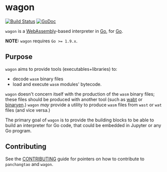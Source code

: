 wagon
=====

[![Build Status](https://travis-ci.org/panchangtao/wagon.svg?branch=master)](https://travis-ci.org/panchangtao/wagon)
[![GoDoc](https://godoc.org/github.com/panchangtao/wagon?status.svg)](https://godoc.org/github.com/panchangtao/wagon)

`wagon` is a [WebAssembly](http://webassembly.org)-based interpreter in [Go](https://golang.org), for [Go](https://golang.org).

**NOTE:** `wagon` requires `Go >= 1.9.x`.

## Purpose

`wagon` aims to provide tools (executables+libraries) to:

- decode `wasm` binary files
- load and execute `wasm` modules' bytecode.

`wagon` doesn't concern itself with the production of the `wasm` binary files;
these files should be produced with another tool (such as [wabt](https://github.com/WebAssembly/wabt) or [binaryen](https://github.com/WebAssembly/binaryen).)
`wagon` *may* provide a utility to produce `wasm` files from `wast` or `wat` files (and vice versa.)

The primary goal of `wagon` is to provide the building blocks to be able to build an interpreter for Go code, that could be embedded in Jupyter or any Go program.


## Contributing

See the [CONTRIBUTING](https://github.com/panchangtao/license/blob/master/CONTRIBUTE.md) guide for pointers on how to contribute to `panchangtao` and `wagon`.
